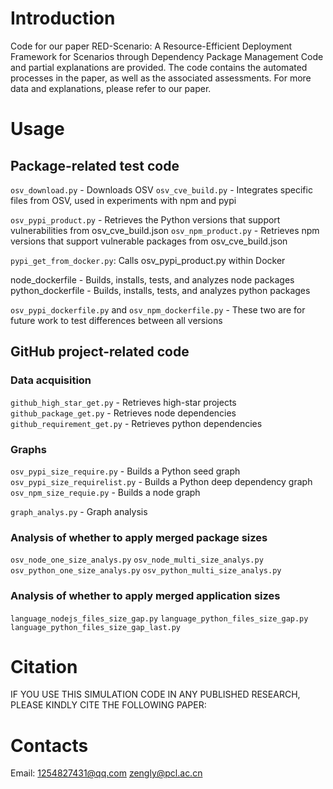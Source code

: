 
# Introduction
Code for our paper RED-Scenario: A Resource-Efficient Deployment Framework for Scenarios through Dependency Package Management
Code and partial explanations are provided.
The code contains the automated processes in the paper, as well as the associated assessments. For more data and explanations, please refer to our paper.
# Usage
## Package-related test code
`osv_download.py` - Downloads OSV
`osv_cve_build.py` - Integrates specific files from OSV, used in experiments with npm and pypi

`osv_pypi_product.py` - Retrieves the Python versions that support vulnerabilities from osv_cve_build.json
`osv_npm_product.py` - Retrieves npm versions that support vulnerable packages from osv_cve_build.json

`pypi_get_from_docker.py`: Calls osv_pypi_product.py within Docker

node_dockerfile - Builds, installs, tests, and analyzes node packages
python_dockerfile - Builds, installs, tests, and analyzes python packages

`osv_pypi_dockerfile.py` and `osv_npm_dockerfile.py` - These two are for future work to test differences between all versions


## GitHub project-related code

### Data acquisition
`github_high_star_get.py` - Retrieves high-star projects
`github_package_get.py` - Retrieves node dependencies
`github_requirement_get.py` - Retrieves python dependencies



### Graphs
`osv_pypi_size_require.py` - Builds a Python seed graph
`osv_pypi_size_requirelist.py` - Builds a Python deep dependency graph
`osv_npm_size_requie.py` - Builds a node graph

`graph_analys.py` - Graph analysis

### Analysis of whether to apply merged package sizes
`osv_node_one_size_analys.py`
`osv_node_multi_size_analys.py`
`osv_python_one_size_analys.py`
`osv_python_multi_size_analys.py`

### Analysis of whether to apply merged application sizes
`language_nodejs_files_size_gap.py`
`language_python_files_size_gap.py`
`language_python_files_size_gap_last.py`

# Citation

IF YOU USE THIS SIMULATION CODE IN ANY PUBLISHED RESEARCH, PLEASE KINDLY CITE THE FOLLOWING PAPER:



# Contacts

Email: 1254827431@qq.com zengly@pcl.ac.cn
